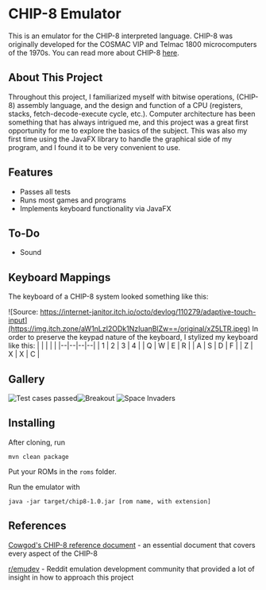 ﻿# CHIP-8 Emulator

This is an emulator for the CHIP-8 interpreted language. CHIP-8 was originally developed for the COSMAC VIP and Telmac 1800 microcomputers of the 1970s. You can read more about CHIP-8 [here](https://en.wikipedia.org/wiki/CHIP-8).

## About This Project
Throughout this project, I familiarized myself with bitwise operations, (CHIP-8) assembly language, and the design and function of a CPU (registers, stacks, fetch-decode-execute cycle, etc.). Computer architecture has been something that has always intrigued me, and this project was a great first opportunity for me to explore the basics of the subject. This was also my first time using the JavaFX library to handle the graphical side of my program, and I found it to be very convenient to use.

## Features
* Passes all tests
* Runs most games and programs
* Implements keyboard functionality via JavaFX

## To-Do
* Sound

## Keyboard Mappings
The keyboard of a CHIP-8 system looked something like this: 

![Source: https://internet-janitor.itch.io/octo/devlog/110279/adaptive-touch-input](https://img.itch.zone/aW1nLzI2ODk1NzIuanBlZw==/original/xZ5LTR.jpeg)
In order to preserve the keypad nature of the keyboard, I stylized my keyboard like this:
|  |  |  |  |
|--|--|--|--|
| 1 | 2 | 3 | 4 |
| Q | W | E | R |
| A | S | D | F |
| Z | X | X | C |


## Gallery
![Test cases passed](https://i.imgur.com/SDy2DAi.png "Passed test cases")![Breakout](https://i.imgur.com/vkyEJe5.png "Playing Breakout")
![Space Invaders](https://i.imgur.com/COvzDOg.png "Space Invaders title screen")

## Installing
After cloning, run

    mvn clean package

Put your ROMs in the `roms` folder.

Run the emulator with

    java -jar target/chip8-1.0.jar [rom name, with extension]
## References
[Cowgod's CHIP-8 reference document](http://devernay.free.fr/hacks/chip8/C8TECH10.HTM#2.1) - an essential document that covers every aspect of the CHIP-8

[r/emudev](www.reddit.com/r/emudev) -  Reddit emulation development community that provided a lot of insight in how to approach this project

